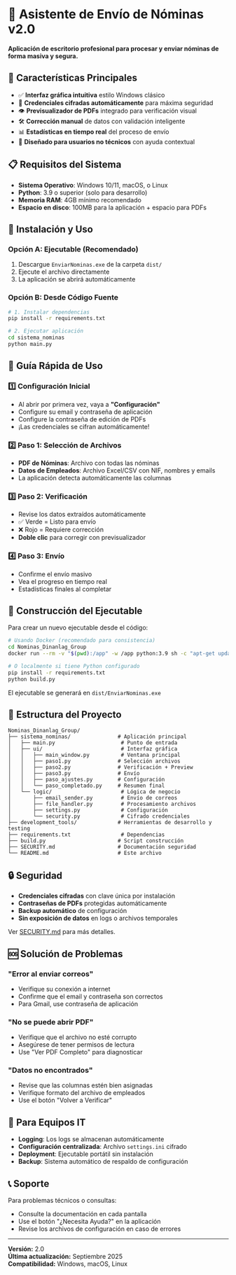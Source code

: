 # 📧 Asistente de Envío de Nóminas v2.0

**Aplicación de escritorio profesional para procesar y enviar nóminas de forma masiva y segura.**

## 🌟 Características Principales

- ✅ **Interfaz gráfica intuitiva** estilo Windows clásico
- 🔐 **Credenciales cifradas automáticamente** para máxima seguridad  
- 👁️ **Previsualizador de PDFs** integrado para verificación visual
- 🛠️ **Corrección manual** de datos con validación inteligente
- 📊 **Estadísticas en tiempo real** del proceso de envío
- 🎯 **Diseñado para usuarios no técnicos** con ayuda contextual

## 📋 Requisitos del Sistema

- **Sistema Operativo**: Windows 10/11, macOS, o Linux
- **Python**: 3.9 o superior (solo para desarrollo)
- **Memoria RAM**: 4GB mínimo recomendado
- **Espacio en disco**: 100MB para la aplicación + espacio para PDFs

## 🚀 Instalación y Uso

### Opción A: Ejecutable (Recomendado)
1. Descargue `EnviarNominas.exe` de la carpeta `dist/`
2. Ejecute el archivo directamente
3. La aplicación se abrirá automáticamente

### Opción B: Desde Código Fuente
```bash
# 1. Instalar dependencias
pip install -r requirements.txt

# 2. Ejecutar aplicación
cd sistema_nominas
python main.py
```

## 📖 Guía Rápida de Uso

### 1️⃣ **Configuración Inicial**
- Al abrir por primera vez, vaya a **"Configuración"**
- Configure su email y contraseña de aplicación
- Configure la contraseña de edición de PDFs
- ¡Las credenciales se cifran automáticamente!

### 2️⃣ **Paso 1: Selección de Archivos**
- **PDF de Nóminas**: Archivo con todas las nóminas
- **Datos de Empleados**: Archivo Excel/CSV con NIF, nombres y emails
- La aplicación detecta automáticamente las columnas

### 3️⃣ **Paso 2: Verificación**
- Revise los datos extraídos automáticamente
- ✅ Verde = Listo para envío
- ❌ Rojo = Requiere corrección
- **Doble clic** para corregir con previsualizador

### 4️⃣ **Paso 3: Envío**
- Confirme el envío masivo
- Vea el progreso en tiempo real
- Estadísticas finales al completar

## 🔧 Construcción del Ejecutable

Para crear un nuevo ejecutable desde el código:

```bash
# Usando Docker (recomendado para consistencia)
cd Nominas_Dinanlag_Group
docker run --rm -v "$(pwd):/app" -w /app python:3.9 sh -c "apt-get update && apt-get install -y tk-dev binutils && pip install -r requirements.txt && python build.py"

# O localmente si tiene Python configurado
pip install -r requirements.txt
python build.py
```

El ejecutable se generará en `dist/EnviarNominas.exe`

## 📁 Estructura del Proyecto

```
Nominas_Dinanlag_Group/
├── sistema_nominas/               # Aplicación principal
│   ├── main.py                     # Punto de entrada
│   ├── ui/                         # Interfaz gráfica
│   │   ├── main_window.py          # Ventana principal
│   │   ├── paso1.py               # Selección archivos
│   │   ├── paso2.py               # Verificación + Preview
│   │   ├── paso3.py               # Envío
│   │   ├── paso_ajustes.py        # Configuración
│   │   └── paso_completado.py     # Resumen final
│   └── logic/                      # Lógica de negocio
│       ├── email_sender.py         # Envío de correos
│       ├── file_handler.py         # Procesamiento archivos
│       ├── settings.py             # Configuración
│       └── security.py             # Cifrado credenciales
├── development_tools/             # Herramientas de desarrollo y testing
├── requirements.txt                # Dependencias
├── build.py                       # Script construcción
├── SECURITY.md                    # Documentación seguridad
└── README.md                      # Este archivo
```

## 🔒 Seguridad

- **Credenciales cifradas** con clave única por instalación
- **Contraseñas de PDFs** protegidas automáticamente  
- **Backup automático** de configuración
- **Sin exposición de datos** en logs o archivos temporales

Ver [SECURITY.md](SECURITY.md) para más detalles.

## 🆘 Solución de Problemas

### "Error al enviar correos"
- Verifique su conexión a internet
- Confirme que el email y contraseña son correctos
- Para Gmail, use contraseña de aplicación

### "No se puede abrir PDF"
- Verifique que el archivo no esté corrupto
- Asegúrese de tener permisos de lectura
- Use "Ver PDF Completo" para diagnosticar

### "Datos no encontrados"
- Revise que las columnas estén bien asignadas
- Verifique formato del archivo de empleados
- Use el botón "Volver a Verificar"

## 👥 Para Equipos IT

- **Logging**: Los logs se almacenan automáticamente
- **Configuración centralizada**: Archivo `settings.ini` cifrado
- **Deployment**: Ejecutable portátil sin instalación
- **Backup**: Sistema automático de respaldo de configuración

## 📞 Soporte

Para problemas técnicos o consultas:
- Consulte la documentación en cada pantalla
- Use el botón "¿Necesita Ayuda?" en la aplicación
- Revise los archivos de configuración en caso de errores

---

**Versión:** 2.0  
**Última actualización:** Septiembre 2025  
**Compatibilidad:** Windows, macOS, Linux
